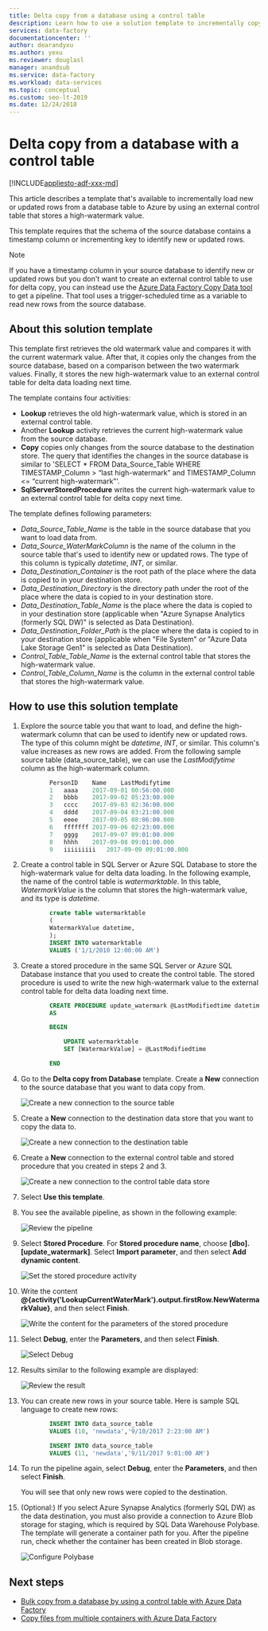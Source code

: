 ```yaml
---
title: Delta copy from a database using a control table
description: Learn how to use a solution template to incrementally copy new or updated rows only from a database with Azure Data Factory.
services: data-factory
documentationcenter: ''
author: dearandyxu
ms.author: yexu
ms.reviewer: douglasl
manager: anandsub
ms.service: data-factory
ms.workload: data-services
ms.topic: conceptual
ms.custom: seo-lt-2019
ms.date: 12/24/2018
---
```


# Delta copy from a database with a control table

[!INCLUDE[appliesto-adf-xxx-md](includes/appliesto-adf-xxx-md.md)]

This article describes a template that's available to incrementally load new or updated rows from a database table to Azure by using an external control table that stores a high-watermark value.

This template requires that the schema of the source database contains a timestamp column or incrementing key to identify new or updated rows.

>[!NOTE]
> If you have a timestamp column in your source database to identify new or updated rows but you don't want to create an external control table to use for delta copy, you can instead use the [Azure Data Factory Copy Data tool](copy-data-tool.md) to get a pipeline. That tool uses a trigger-scheduled time as a variable to read new rows from the source database.

## About this solution template

This template first retrieves the old watermark value and compares it with the current watermark value. After that, it copies only the changes from the source database, based on a comparison between the two watermark values. Finally, it stores the new high-watermark value to an external control table for delta data loading next time.

The template contains four activities:
- **Lookup** retrieves the old high-watermark value, which is stored in an external control table.
- Another **Lookup** activity retrieves the current high-watermark value from the source database.
- **Copy** copies only changes from the source database to the destination store. The query that identifies the changes in the source database is similar to 'SELECT * FROM Data_Source_Table WHERE TIMESTAMP_Column > “last high-watermark” and TIMESTAMP_Column <= “current high-watermark”'.
- **SqlServerStoredProcedure** writes the current high-watermark value to an external control table for delta copy next time.

The template defines following parameters:
- *Data_Source_Table_Name* is the table in the source database that you want to load data from.
- *Data_Source_WaterMarkColumn* is the name of the column in the source table that's used to identify new or updated rows. The type of this column is typically *datetime*, *INT*, or similar.
- *Data_Destination_Container* is the root path of the place where the data is copied to in your destination store.
- *Data_Destination_Directory* is the directory path under the root of the place where the data is copied to in your destination store.
- *Data_Destination_Table_Name* is the place where the data is copied to in your destination store (applicable when "Azure Synapse Analytics (formerly SQL DW)" is selected as Data Destination).
- *Data_Destination_Folder_Path* is the place where the data is copied to in your destination store (applicable when "File System" or "Azure Data Lake Storage Gen1" is selected as Data Destination).
- *Control_Table_Table_Name* is the external control table that stores the high-watermark value.
- *Control_Table_Column_Name* is the column in the external control table that stores the high-watermark value.

## How to use this solution template

1. Explore the source table you that want to load, and define the high-watermark column that can be used to identify new or updated rows. The type of this column might be *datetime*, *INT*, or similar. This column's value increases as new rows are added. From the following sample source table (data_source_table), we can use the *LastModifytime* column as the high-watermark column.

	```sql
			PersonID	Name	LastModifytime
			1	aaaa	2017-09-01 00:56:00.000
			2	bbbb	2017-09-02 05:23:00.000
			3	cccc	2017-09-03 02:36:00.000
			4	dddd	2017-09-04 03:21:00.000
			5	eeee	2017-09-05 08:06:00.000
			6	fffffff	2017-09-06 02:23:00.000
			7	gggg	2017-09-07 09:01:00.000
			8	hhhh	2017-09-08 09:01:00.000
			9	iiiiiiiii	2017-09-09 09:01:00.000
	```
	
2. Create a control table in SQL Server or Azure SQL Database to store the high-watermark value for delta data loading. In the following example, the name of the control table is *watermarktable*. In this table, *WatermarkValue* is the column that stores the high-watermark value, and its type is *datetime*.

	```sql
			create table watermarktable
			(
			WatermarkValue datetime,
			);
			INSERT INTO watermarktable
			VALUES ('1/1/2010 12:00:00 AM')
	```
	
3. Create a stored procedure in the same SQL Server or Azure SQL Database instance that you used to create the control table. The stored procedure is used to write the new high-watermark value to the external control table for delta data loading next time.

	```sql
			CREATE PROCEDURE update_watermark @LastModifiedtime datetime
			AS

			BEGIN

				UPDATE watermarktable
				SET [WatermarkValue] = @LastModifiedtime 

			END
	```
	
4. Go to the **Delta copy from Database** template. Create a **New** connection to the source database that you want to data copy from.

    ![Create a new connection to the source table](media/solution-template-delta-copy-with-control-table/DeltaCopyfromDB_with_ControlTable4.png)

5. Create a **New** connection to the destination data store that you want to copy the data to.

    ![Create a new connection to the destination table](media/solution-template-delta-copy-with-control-table/DeltaCopyfromDB_with_ControlTable5.png)

6. Create a **New** connection to the external control table and stored procedure that you created in steps 2 and 3.

    ![Create a new connection to the control table data store](media/solution-template-delta-copy-with-control-table/DeltaCopyfromDB_with_ControlTable6.png)

7. Select **Use this template**.
	
8. You see the available pipeline, as shown in the following example:
  
    ![Review the pipeline](media/solution-template-delta-copy-with-control-table/DeltaCopyfromDB_with_ControlTable8.png)

9. Select **Stored Procedure**. For **Stored procedure name**, choose **[dbo].[update_watermark]**. Select **Import parameter**, and then select **Add dynamic content**.  

    ![Set the stored procedure activity](media/solution-template-delta-copy-with-control-table/DeltaCopyfromDB_with_ControlTable9.png)	

10. Write the content **\@{activity('LookupCurrentWaterMark').output.firstRow.NewWatermarkValue}**, and then select **Finish**.  

    ![Write the content for the parameters of the stored procedure](media/solution-template-delta-copy-with-control-table/DeltaCopyfromDB_with_ControlTable10.png)		 
	 
11. Select **Debug**, enter the **Parameters**, and then select **Finish**.

    ![Select **Debug**](media/solution-template-delta-copy-with-control-table/DeltaCopyfromDB_with_ControlTable11.png)

12. Results similar to the following example are displayed:

    ![Review the result](media/solution-template-delta-copy-with-control-table/DeltaCopyfromDB_with_ControlTable12.png)

13. You can create new rows in your source table. Here is sample SQL language to create new rows:

	```sql
			INSERT INTO data_source_table
			VALUES (10, 'newdata','9/10/2017 2:23:00 AM')

			INSERT INTO data_source_table
			VALUES (11, 'newdata','9/11/2017 9:01:00 AM')
	```

14. To run the pipeline again, select **Debug**, enter the **Parameters**, and then select **Finish**.

    You will see that only new rows were copied to the destination.

15. (Optional:) If you select Azure Synapse Analytics (formerly SQL DW) as the data destination, you must also provide a connection to Azure Blob storage for staging, which is required by SQL Data Warehouse Polybase. The template will generate a container path for you. After the pipeline run, check whether the container has been created in Blob storage.
    
    ![Configure Polybase](media/solution-template-delta-copy-with-control-table/DeltaCopyfromDB_with_ControlTable15.png)
	
## Next steps

- [Bulk copy from a database by using a control table with Azure Data Factory](solution-template-bulk-copy-with-control-table.md)
- [Copy files from multiple containers with Azure Data Factory](solution-template-copy-files-multiple-containers.md)

